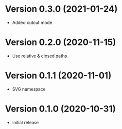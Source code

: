 Version 0.3.0 (2021-01-24)
==========================

- Added cutout mode


Version 0.2.0 (2020-11-15)
==========================

- Use relative & closed paths


Version 0.1.1 (2020-11-01)
==========================

- SVG namespace


Version 0.1.0 (2020-10-31)
==========================

- Initial release